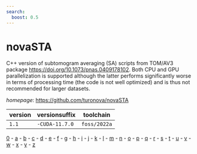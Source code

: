 ```yaml
---
search:
  boost: 0.5
---
```

# novaSTA

C++ version of subtomogram averaging (SA) scripts from TOM/AV3 package           https://doi.org/10.1073/pnas.0409178102. Both CPU and GPU parallelization is     supported although the latter performs significantly worse in terms of           processing time (the code is not well optimized) and is thus not recommended for larger datasets.

*homepage*: <https://github.com/turonova/novaSTA>

version | versionsuffix | toolchain
--------|---------------|----------
``1.1`` | ``-CUDA-11.7.0`` | ``foss/2022a``

[0](../0/index.md) - [a](../a/index.md) - [b](../b/index.md) - [c](../c/index.md) - [d](../d/index.md) - [e](../e/index.md) - [f](../f/index.md) - [g](../g/index.md) - [h](../h/index.md) - [i](../i/index.md) - [j](../j/index.md) - [k](../k/index.md) - [l](../l/index.md) - [m](../m/index.md) - [n](../n/index.md) - [o](../o/index.md) - [p](../p/index.md) - [q](../q/index.md) - [r](../r/index.md) - [s](../s/index.md) - [t](../t/index.md) - [u](../u/index.md) - [v](../v/index.md) - [w](../w/index.md) - [x](../x/index.md) - [y](../y/index.md) - [z](../z/index.md)

